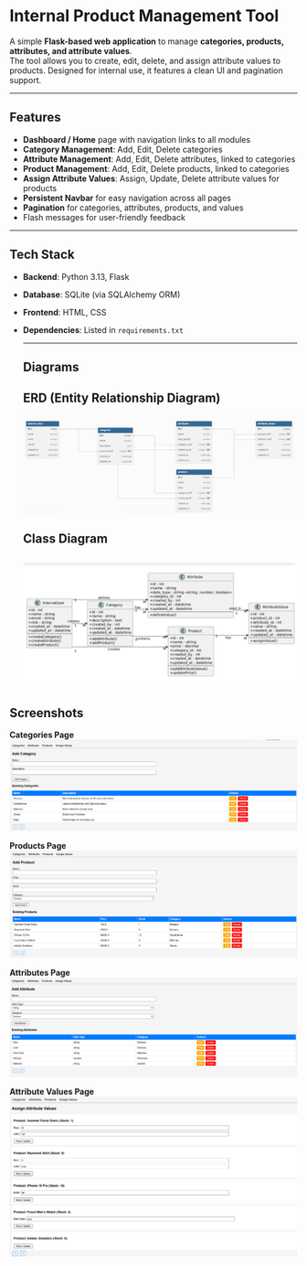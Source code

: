 # Internal Product Management Tool


A simple **Flask-based web application** to manage **categories, products, attributes, and attribute values**.  
The tool allows you to create, edit, delete, and assign attribute values to products. Designed for internal use, it features a clean UI and pagination support.

---

## Features

- **Dashboard / Home** page with navigation links to all modules  
- **Category Management**: Add, Edit, Delete categories  
- **Attribute Management**: Add, Edit, Delete attributes, linked to categories  
- **Product Management**: Add, Edit, Delete products, linked to categories  
- **Assign Attribute Values**: Assign, Update, Delete attribute values for products  
- **Persistent Navbar** for easy navigation across all pages  
- **Pagination** for categories, attributes, products, and values  
- Flash messages for user-friendly feedback  

---

## Tech Stack

- **Backend**: Python 3.13, Flask  
- **Database**: SQLite (via SQLAlchemy ORM)  
- **Frontend**: HTML, CSS  
- **Dependencies**: Listed in `requirements.txt`
  
  ---
  ## Diagrams
  
  ## ERD (Entity Relationship Diagram) 
  ![ERD](Diagrams/ERD.png)
  ## Class Diagram
  ![Class Diagram](Diagrams/Classdiagram.png)
   ---
 ## Screenshots

**Categories Page**  
![Categories](Screenshots/Categorypage.png)

**Products Page**  
![Products](Screenshots/productpage.png)

**Attributes Page**  
![Attributes](Screenshots/Attributepage.png)

**Attribute Values Page**  
![Attribute Values](Screenshots/attributevaluespage.png)



